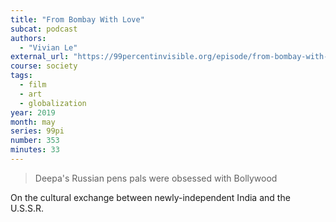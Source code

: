 ```yaml
---
title: "From Bombay With Love"
subcat: podcast
authors:
  - "Vivian Le"
external_url: "https://99percentinvisible.org/episode/from-bombay-with-love"
course: society
tags:
  - film
  - art
  - globalization
year: 2019
month: may
series: 99pi
number: 353
minutes: 33
---
```


> Deepa's Russian pens pals were obsessed with Bollywood

On the cultural exchange between newly-independent India and the U.S.S.R.

